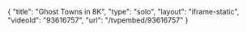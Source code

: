 {
    "title": "Ghost Towns in 8K",
    "type": "solo",
    "layout": "iframe-static",
    "videoId": "93616757",
    "url": "\/tvpembed\/93616757"
}